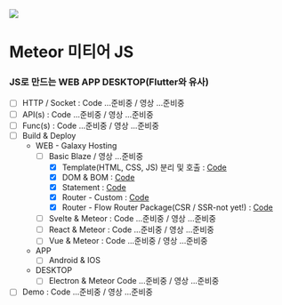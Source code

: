 <img src="https://user-images.githubusercontent.com/841294/26841702-0902bbee-4af3-11e7-9805-0618da66a246.png" />

# Meteor 미티어 JS

### JS로 만드는 WEB APP DESKTOP(Flutter와 유사)
- [ ] HTTP / Socket : Code ...준비중 / 영상 ...준비중
- [ ] API(s) : Code ...준비중 / 영상 ...준비중
- [ ] Func(s) : Code ...준비중 / 영상 ...준비중
- [ ] Build & Deploy
  - WEB - Galaxy Hosting
    - [ ] Basic Blaze / 영상 ...준비중
      - [x] Template(HTML, CSS, JS) 분리 및 호출 : [Code](https://github.com/doyle-flutter/basicMeteor/blob/main/client/temp.html)
      - [x] DOM & BOM : [Code](https://github.com/doyle-flutter/basicMeteor/blob/main/client/temp.html)
      - [x] Statement : [Code](https://github.com/doyle-flutter/basicMeteor/blob/main/client/main.js)
      - [x] Router - Custom : [Code](https://github.com/doyle-flutter/basicMeteor/blob/main/client/main.js)
      - [x] Router - Flow Router Package(CSR / SSR-not yet!) : [Code]()
    - [ ] Svelte & Meteor : Code ...준비중 / 영상 ...준비중
    - [ ] React & Meteor : Code ...준비중 / 영상 ...준비중
    - [ ] Vue & Meteor : Code ...준비중 / 영상 ...준비중
  - APP 
    - [ ] Android & IOS
  - DESKTOP 
    - [ ] Electron & Meteor Code ...준비중 / 영상 ...준비중
- [ ] Demo : Code ...준비중 / 영상 ...준비중
